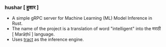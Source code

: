 ### hushar [ हुशार ]

* A simple gRPC server for Machine Learning (ML) Model Inference in Rust.
* The name of the project is a translation of word "intelligent" into the मराठी [ Marāṭhī ] language.
* Uses [tract](https://github.com/sonos/tract) as the inference engine.
